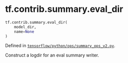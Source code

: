 <div itemscope itemtype="http://developers.google.com/ReferenceObject">
<meta itemprop="name" content="tf.contrib.summary.eval_dir" />
</div>

# tf.contrib.summary.eval_dir

``` python
tf.contrib.summary.eval_dir(
    model_dir,
    name=None
)
```



Defined in [`tensorflow/python/ops/summary_ops_v2.py`](https://www.tensorflow.org/code/tensorflow/python/ops/summary_ops_v2.py).

Construct a logdir for an eval summary writer.